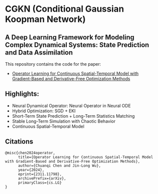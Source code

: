# CGKN (Conditional Gaussian Koopman Network)

## A Deep Learning Framework for Modeling Complex Dynamical Systems: State Prediction and Data Assimilation <br>

This repository contains the code for the paper:
- [Operator Learning for Continuous Spatial-Temporal Model with Gradient-Based and Derivative-Free Optimization Methods
](https://arxiv.org/abs/2311.11798)

## Highlights:
- Neural Dynamical Operator: Neural Operator in Neural ODE  
- Hybrid Optimization: SGD + EKI
- Short-Term State Prediction + Long-Term Statistics Matching
- Stable Long-Term Simulation with Chaotic Behavior 
- Continuous Spatial-Temporal Model

## Citations
```
@misc{chen2024operator,
      title={Operator Learning for Continuous Spatial-Temporal Model with Gradient-Based and Derivative-Free Optimization Methods}, 
      author={Chuanqi Chen and Jin-Long Wu},
      year={2024},
      eprint={2311.11798},
      archivePrefix={arXiv},
      primaryClass={cs.LG}
}
```
